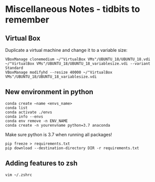 # Miscellaneous Notes - tidbits to remember

## Virtual Box 
Duplicate a virtual machine and change it to a variable size:
```
VBoxManage clonemedium ~/"VirtualBox VMs"/UBUNTU_18/UBUNTU_18.vdi ~/"VirtualBox VMs"/UBUNTU_18/UBUNTU_18_variablesize.vdi --variant Standard
VBoxManage modifyhd --resize 40000 ~/"VirtualBox VMs"/UBUNTU_18/UBUNTU_18_variablesize.vdi
```

## New environment in python
```
conda create —name <envs_name>
conda list
conda activate ./envs
conda info --envs
conda env remove -n ENV_NAME
conda create -n yourenvname python=3.7 anaconda
```

Make sure python is 3.7 when running all packages!
```
pip freeze > requirements.txt
pip download --destination-directory DIR -r requirements.txt
```

## Adding features to zsh
`vim ~/.zshrc`
